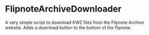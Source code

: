 # FlipnoteArchiveDownloader
A very simple script to download KWZ files from the Flipnote Archive website. Adds a download button to the bottom of the flipnote.
